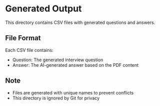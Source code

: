 # Generated Output

This directory contains CSV files with generated questions and answers.

## File Format

Each CSV file contains:
- Question: The generated interview question
- Answer: The AI-generated answer based on the PDF content

## Note

- Files are generated with unique names to prevent conflicts
- This directory is ignored by Git for privacy
